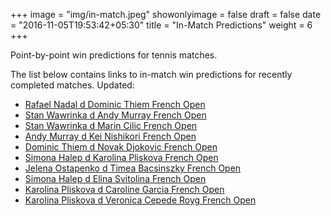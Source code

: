 +++
image = "img/in-match.jpeg"
showonlyimage = false
draft = false
date = "2016-11-05T19:53:42+05:30"
title = "In-Match Predictions"
weight = 6
+++

Point-by-point win predictions for tennis matches.

<!--more-->


The list below contains links to in-match win predictions for recently completed matches. Updated: <DATE>

<ul>
<li><a href="/match1/">Rafael Nadal d Dominic Thiem French Open</a></li>
<li><a href="/match2/">Stan Wawrinka d Andy Murray French Open</a></li>
<li><a href="/match3/">Stan Wawrinka d Marin Cilic French Open</a></li>
<li><a href="/match4/">Andy Murray d Kei Nishikori French Open</a></li>
<li><a href="/match5/">Dominic Thiem d Novak Djokovic French Open</a></li>
<li><a href="/match6/">Simona Halep d Karolina Pliskova French Open</a></li>
<li><a href="/match7/">Jelena Ostapenko d Timea Bacsinszky French Open</a></li>
<li><a href="/match8/">Simona Halep d Elina Svitolina French Open</a></li>
<li><a href="/match9/">Karolina Pliskova d Caroline Garcia French Open</a></li>
<li><a href="/match10/">Karolina Pliskova d Veronica Cepede Royg French Open</a></li>
</ul>
